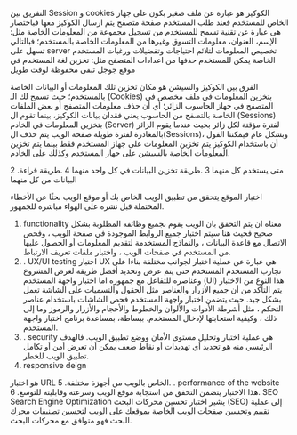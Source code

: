 التفريق بين Session و cookies
الكوكيز هو عباره عن ملف صغير بكون على جهاز الخاص للمستخدم فعند طلب المستخدم صفحة متصفح يتم ارسال الكوكيز معها فباختصار هي عبارة عن تقنية تسمح للمستخدم من تسجيل مجموعة من المعلومات الخاصة مثل: الإسم، العنوان، معلومات التسوق وغيرها من المعلومات الخاصة بالمستخدم؛ فبالتالي تسهل على server تخصيص المعلومات لتلائم احتياجات وتفضيلات ورغبات المستخدم الخاصة 
يمكن للمستخدم حذفها من اعدادات المتصفح مثل: تخزين لغة المستخدم في موقع جوجل تبقى محفوظة لوقت طويل


الفرق بين الكوكيز والسيشن هو مكان تخزين تلك المعلومات أو البيانات الخاصة بالمستخدم؛ حيث تسمح لك الـ (Cookies) بتخزين المعلومات في ملف مخصص في المتصفح في جهاز الحاسوب الزائر؛ أي أن حذف معلومات المتصفح أو بعض الملفات الخاصة بالتصفح من الحاسوب يعني فقدان بيانات الكوكيز، بينما تقوم ال (Sessions) بتخزين المعلومات في الخادم (Server) لفترة مؤقتة لكل زائر بحيث عندما يقوم الزائر بالمغادرة لفترة طويلة صفحة الويب يتم حذف ال(Sessions)، وبشكل عام فيمكننا القول أن باستخدام الكوكيز يتم  تخزين المعلومات على جهاز المستخدم فقط بينما يتم تخزين المعلومات الخاصة بالسيشن على جهاز المستخدم وكذلك على الخادم.

2 .متى يستخدم كل منهما
3 .طريقة تخزين البيانات في كل واحد منهما
4 .طريقة قراءة البيانات من كل منهما





اختبار الموقع
 يتحقق من تطبيق الويب الخاص بك أو موقع الويب بحثًا عن الأخطاء المحتملة قبل نشره على الهواء مباشرة للجمهور.
1.	 functionality
معناه ان يتم  التحقق بان الويب يقوم بجميع وظائفه المطلوبة بشكل صحيح فحيث هنا سيتم اختبار جميع الروابط الموجودة في صفحة الويب ، وفحص الاتصال مع قاعدة البيانات ، والنماذج المستخدمة لتقديم المعلومات أو الحصول عليها من المستخدم في صفحات الويب ، واختبار ملفات تعريف الارتباط.
2.	. UX/UI testing
اختبار UX هي عبارة عن عملية اختبار لجوانب مختلفة بناءا على تجارب المستخدم المستخدم حتى يتم عرض وتحديد أفضل طريقة لعرض المشروع وعناصره للتفاعل مع جمهوره
اما اختبار واجهة المستخدم (UI) هذا النوع من الاختبار يتم التأكد من أن جميع الأزرار والعناصر مثل الحقول والتسميات على الشاشة تعمل بشكل جيد. حيث يتضمن اختبار واجهة المستخدم فحص الشاشات باستخدام عناصر التحكم ، مثل أشرطة الأدوات والألوان والخطوط والأحجام والأزرار والرموز وما إلى ذلك ، وكيفية استجابتها لإدخال المستخدم. ببساطة، بمساعدة برنامج اختبار واجهة المستخدم.
3.	. security
هي عملية اختبار وتحليل مستوى الأمان ووضع تطبيق الويب. فالهدف الرئيسي منه هو تحديد أي تهديدات أو نقاط ضعف يمكن أن تعرض أمن أو تكامل تطبيق الويب للخطر.
4.	responsive deign

هو اختبار URL الخاص بالويب من أجهزة مختلفة.
5.	. performance of the website
هذا الاختبار يتضمن التحقق من استجابة موقع الويب وسرعته وقابليته للتوسع.
6.	SEO  Search Engine Optimization
يشير اختبار تحسين محركات البحث (SEO) إلى عملية تقييم وتحسين صفحات الويب الخاصة بموقعك على الويب لتحسين تصنيفات محرك البحث فهو متوافق مع محركات البحث.
